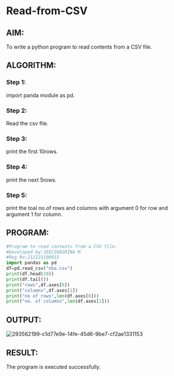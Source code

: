 # Read-from-CSV

## AIM:
To write a python program to read contents from a CSV file.
## ALGORITHM:
### Step 1:
import panda module as pd.
### Step 2:
Read the csv file.
### Step 3:
print the first 10rows.
### Step 4:
print the next 5rows.
### Step 5:
print the toal no.of rows and columns with argument 0 for row and argument 1 for column.

## PROGRAM:
```python
#Program to read contents from a CSV file.
#Developed by:JEECIKASRINA M
#Reg No:212223100015
import pandas as pd
df=pd.read_csv("nba.csv")
print(df.head(10))
print(df.tail())
print("rows",df.axes[0])
print("columns",df.axes[1])
print("no of rows",len(df.axes[0]))
print("no. of columns",len(df.axes[1]))
```
## OUTPUT:
![293562199-c1d77e9e-14fe-45d6-9be7-cf2ae1331153](https://github.com/Jeecikasrina23013947/Read-from-CSV/assets/148515300/3f1399b1-9a62-41c4-83f3-08df7556462d)

## RESULT:
The program is executed successfully.
